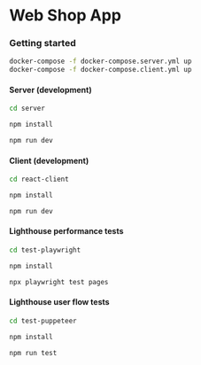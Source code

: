 # Web Shop App

### Getting started

```bash
docker-compose -f docker-compose.server.yml up
docker-compose -f docker-compose.client.yml up
```

#### Server (development)

```bash
cd server

npm install

npm run dev
```

#### Client (development)

```bash
cd react-client

npm install

npm run dev
```

#### Lighthouse performance tests

```bash
cd test-playwright

npm install

npx playwright test pages
```

#### Lighthouse user flow tests

```bash
cd test-puppeteer

npm install

npm run test
```